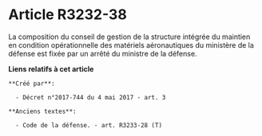 # Article R3232-38

La composition du conseil de gestion de la structure intégrée du maintien en condition opérationnelle des matériels
aéronautiques du ministère de la défense est fixée par un arrêté du ministre de la défense.

**Liens relatifs à cet article**

	**Créé par**:

	  - Décret n°2017-744 du 4 mai 2017 - art. 3

	**Anciens textes**:

	  - Code de la défense. - art. R3233-28 (T)
